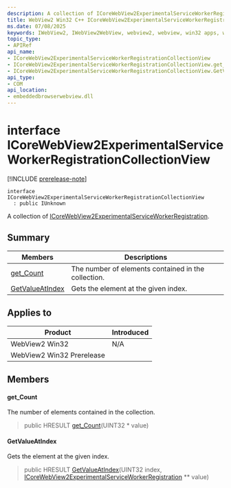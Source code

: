 ```yaml
---
description: A collection of ICoreWebView2ExperimentalServiceWorkerRegistration.
title: WebView2 Win32 C++ ICoreWebView2ExperimentalServiceWorkerRegistrationCollectionView
ms.date: 07/08/2025
keywords: IWebView2, IWebView2WebView, webview2, webview, win32 apps, win32, edge, ICoreWebView2, ICoreWebView2Controller, browser control, edge html, ICoreWebView2ExperimentalServiceWorkerRegistrationCollectionView
topic_type: 
- APIRef
api_name:
- ICoreWebView2ExperimentalServiceWorkerRegistrationCollectionView
- ICoreWebView2ExperimentalServiceWorkerRegistrationCollectionView.get_Count
- ICoreWebView2ExperimentalServiceWorkerRegistrationCollectionView.GetValueAtIndex
api_type:
- COM
api_location:
- embeddedbrowserwebview.dll
---
```


# interface ICoreWebView2ExperimentalServiceWorkerRegistrationCollectionView

[!INCLUDE [prerelease-note](../includes/prerelease-note.md)]

```
interface ICoreWebView2ExperimentalServiceWorkerRegistrationCollectionView
  : public IUnknown
```

A collection of [ICoreWebView2ExperimentalServiceWorkerRegistration](icorewebview2experimentalserviceworkerregistration.md#icorewebview2experimentalserviceworkerregistration).

## Summary

 Members                        | Descriptions
--------------------------------|---------------------------------------------
[get_Count](#get_count) | The number of elements contained in the collection.
[GetValueAtIndex](#getvalueatindex) | Gets the element at the given index.

## Applies to

Product                         | Introduced
--------------------------------|---------------------------------------------
WebView2 Win32            |    N/A
WebView2 Win32 Prerelease |    

## Members

#### get_Count

The number of elements contained in the collection.

> public HRESULT [get_Count](#get_count)(UINT32 * value)

#### GetValueAtIndex

Gets the element at the given index.

> public HRESULT [GetValueAtIndex](#getvalueatindex)(UINT32 index, [ICoreWebView2ExperimentalServiceWorkerRegistration](icorewebview2experimentalserviceworkerregistration.md#icorewebview2experimentalserviceworkerregistration) ** value)


